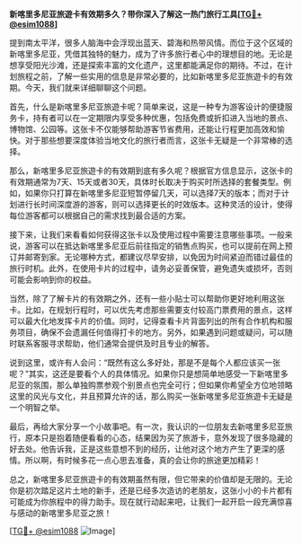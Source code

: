 **新喀里多尼亚旅遊卡有效期多久？带你深入了解这一热门旅行工具[[TG💪+ @esim1088](https://t.me/s/esim1088)]**

提到南太平洋，很多人脑海中会浮现出蓝天、碧海和热带风情。而位于这个区域的新喀里多尼亚，凭借其独特的魅力，成为了许多旅行者心中的理想目的地。无论是想享受阳光沙滩，还是探索丰富的文化遗产，这里都能满足你的期待。不过，在计划旅程之前，了解一些实用的信息是非常必要的，比如新喀里多尼亚旅遊卡的有效期。今天，我们就来详细聊聊这个问题。

首先，什么是新喀里多尼亚旅遊卡呢？简单来说，这是一种专为游客设计的便捷服务卡，持有者可以在一定期限内享受多种优惠，包括免费或折扣进入当地的景点、博物馆、公园等。这张卡不仅能够帮助游客节省费用，还能让行程更加高效和愉快。对于那些想要深度体验当地文化的旅行者而言，这张卡无疑是一个非常棒的选择。

那么，新喀里多尼亚旅遊卡的有效期到底有多久呢？根据官方信息显示，这张卡的有效期通常为7天、15天或者30天，具体时长取决于购买时所选择的套餐类型。例如，如果你只打算在新喀里多尼亚短暂停留几天，可以选择7天的版本；而对于计划进行长时间深度游的游客，则可以选择更长的时效版本。这种灵活的设计，使得每位游客都可以根据自己的需求找到最合适的方案。

接下来，让我们来看看如何获得这张卡以及使用过程中需要注意哪些事项。一般来说，游客可以在抵达新喀里多尼亚后前往指定的销售点购买，也可以提前在网上预订并邮寄到家。无论哪种方式，都建议尽早安排，以免因为时间紧迫而错过最佳的旅行时机。此外，在使用卡片的过程中，请务必妥善保管，避免遗失或损坏，否则可能会影响到你的权益。

当然，除了了解卡片的有效期之外，还有一些小贴士可以帮助你更好地利用这张卡。比如，在规划行程时，可以优先考虑那些需要支付较高门票费用的景点，这样可以最大化地发挥卡片的价值。同时，记得查看卡片背面列出的所有合作机构和服务项目，确保不会遗漏任何值得打卡的地方。另外，如果遇到问题或疑问，可以随时联系客服寻求帮助，他们通常会提供及时且专业的解答。

说到这里，或许有人会问：“既然有这么多好处，那是不是每个人都应该买一张呢？”其实，这还是要看个人的具体情况。如果你只是想简单地感受一下新喀里多尼亚的氛围，那么单独购票参观个别景点也完全可行；但如果你希望全方位地领略这里的风光与文化，并且预算允许的话，那么购买一张新喀里多尼亚旅遊卡无疑是一个明智之举。

最后，再给大家分享一个小故事吧。有一次，我认识的一位朋友去新喀里多尼亚旅行，原本只是抱着随便看看的心态，结果因为买了旅游卡，意外发现了很多隐藏的好去处。他告诉我，正是这些意想不到的经历，让他对这个地方产生了更深的感情。所以啊，有时候多花一点心思去准备，真的会让你的旅途更加精彩！

总之，新喀里多尼亚旅遊卡的有效期虽然有限，但它带来的价值却是无限的。无论你是初次踏足这片土地的新手，还是已经多次造访的老朋友，这张小小的卡片都有可能成为你旅程中的得力助手。现在就行动起来吧，让我们一起开启一段充满惊喜与感动的新喀里多尼亚之旅！

[[TG💪+ @esim1088](https://t.me/s/esim1088) ![Image](https://i.postimg.cc/4NQfJmqS/Snipaste-2025-05-13-00-14-12.png)]